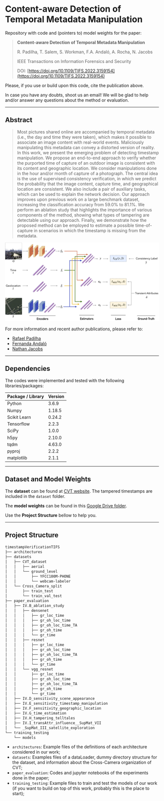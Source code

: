 # Content-aware Detection of Temporal Metadata Manipulation
Repository with code and (pointers to) model weights for the paper: 


>**Content-aware Detection of Temporal Metadata Manipulation** 
>
>R. Padilha, T. Salem, S. Workman, F.A. Andaló, A. Rocha, N. Jacobs
>
>IEEE Transactions on Information Forensics and Security
>
>DOI: [https://doi.org/10.1109/TIFS.2022.3159154](https://doi.org/10.1109/TIFS.2022.3159154)

Please, if you use or build upon this code, cite the publication above. 

In case you have any doubts, shoot us an email! We will be glad to help and/or answer any questions about the method or evaluation. 

---------

## Abstract
> Most pictures shared online are accompanied by temporal metadata (i.e., the day and time they were taken),  which makes it possible to associate an image content with real-world events. Maliciously manipulating this metadata can convey a distorted version of reality. In this work, we present the emerging problem of detecting timestamp manipulation. We propose an end-to-end approach to verify whether the purported time of capture of an outdoor image is consistent with its content and geographic location. We consider manipulations done in the hour and/or month of capture of a photograph. The central idea is the use of supervised consistency verification, in which we predict the probability that the image content, capture time, and geographical location are consistent. We also include a pair of auxiliary tasks, which can be used to explain the network decision. Our approach improves upon previous work on a large benchmark dataset, increasing the classification accuracy from 59.0% to 81.1%. We perform an ablation study that highlights the importance of various components of the method, showing what types of tampering are detectable using our approach. Finally, we demonstrate how the proposed method can be employed to estimate a possible time-of-capture in scenarios in which the timestamp is missing from the metadata.


![alt text](https://github.com/rafaspadilha/timestampVerificationTIFS/blob/main/network_architecture.png)



For more information and recent author publications, please refer to:
- [Rafael Padilha](https://rafaspadilha.github.io)
- [Fernanda Andaló](http://fernanda.andalo.net.br)
- [Nathan Jacobs](https://jacobsn.github.io/)


---------

## Dependencies

The codes were implemented and tested with the following libraries/packages:

| Package / Library        | Version           | 
| ------------- |-------------| 
| Python | 3.6.9 | 
| Numpy | 1.18.5 | 
| Scikit Learn | 0.24.2 | 
| Tensorflow | 2.2.3 |
| SciPy | 1.0.0 |
| h5py | 2.10.0 |
| tqdm | 4.63.0 |
| pyproj | 2.2.2 |
| matplotlib | 2.1.1 | 




---------

## Dataset and Model Weights

The **dataset** can be found at [CVT website](https://tsalem.github.io/DynamicMaps/). The tampered timestamps are included in the `dataset` folder.

The **model weights** can be found in this [Google Drive folder](https://drive.google.com/drive/folders/1wZNAhBBcz78OQO9U1n6I7zDY1K5lc_iw?usp=sharing). 

Use the **Project Structure** bellow to help you. 

---------

## Project Structure

```
timestampVerificationTIFS
├── architectures
├── datasets
│   ├── CVT_dataset
│   │   ├── aerial
│   │   └── ground_level
│   │       ├── YFCC100M-PHONE
│   │       └── webcam-labeler
│   └── Cross_Camera_split
│       ├── train_test
│       └── train_val_test
├── paper_evaluation
│   ├── IV.B_ablation_study
│   │   ├── densenet
│   │   │   ├── gr_loc_time
│   │   │   ├── gr_oh_loc_time
│   │   │   ├── gr_oh_loc_time_TA
│   │   │   ├── gr_oh_time
│   │   │   └── gr_time
│   │   ├── resnet
│   │   │   ├── gr_loc_time
│   │   │   ├── gr_oh_loc_time
│   │   │   ├── gr_oh_loc_time_TA
│   │   │   ├── gr_oh_time
│   │   │   └── gr_time
│   │   └── vgg_resnet
│   │       ├── gr_loc_time
│   │       ├── gr_oh_loc_time
│   │       ├── gr_oh_loc_time_TA
│   │       ├── gr_oh_time
│   │       └── gr_time
│   ├── IV.D_sensitivity_scene_appearance
│   ├── IV.E_sensitivity_timestamp_manipulation
│   ├── IV.F_sensitivity_geographic_location
│   ├── IV.G_time_estimation
│   ├── IV.H_tampering_telltales
│   ├── IV.I_transAttr_influence__SupMat_VII
│   └── _SupMat_III_satellite_exploration
└── training_testing
    └── models
```

- `architectures`: Example files of the definitions of each architecture considered in our work;
- `datasets`: Examples files of a dataLoader, dummy directory structure for the dataset, and information about the Cross-Camera organization of CVT;
- `paper_evaluation`: Codes and jupyter notebooks of the experiments done in the paper;
- `training_testing`: Example files to train and test the models of our work (if you want to build on top of this work, probably this is the place to start);
